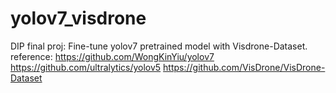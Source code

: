 # yolov7_visdrone
DIP final proj: Fine-tune yolov7 pretrained model with Visdrone-Dataset.
reference:
  https://github.com/WongKinYiu/yolov7
  https://github.com/ultralytics/yolov5
  https://github.com/VisDrone/VisDrone-Dataset
  
